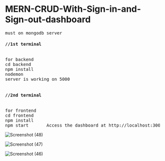 
# MERN-CRUD-With-Sign-in-and-Sign-out-dashboard
<pre>
must on mongodb server
<h4>//1st terminal</h4>
for backend
cd backend
npm install
nodemon
server is working on 5000

<h4>//2nd terminal</h4>
for frontend
cd frontend
npm install
npm start       Access the dashboard at http://localhost:3000/ </pre>
![Screenshot (48)](https://user-images.githubusercontent.com/102425490/205704670-9fa5dc26-75c5-4166-9730-908e9328d9f8.png)

![Screenshot (47)](https://user-images.githubusercontent.com/102425490/205704714-78c7b20e-325d-42c3-bdae-f95d44fc7c02.png)

![Screenshot (46)](https://user-images.githubusercontent.com/102425490/205702816-62dfc73a-7480-4931-a553-462b3972bb2f.png)
